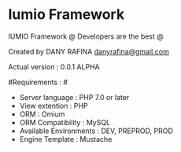 Iumio Framework
==============

IUMIO Framework
@ Developers are the best @

Created by DANY RAFINA <danyrafina@gmail.com>

Actual version : 0.0.1 ALPHA


#Requirements : #
* Server language : PHP 7.0 or later
* View extention :  PHP
* ORM : Omium
* ORM Compatibility : MySQL
* Available Environments : DEV, PREPROD, PROD
* Engine Template : Mustache


